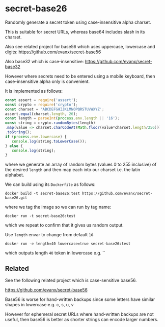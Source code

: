# secret-base26

Randomly generate a secret token using case-insensitive alpha charset.

This is suitable for secret URLs, whereas base64 includes slash in its charset.

Also see related project for base56 which uses uppercase, lowercase and digits: https://github.com/evanx/secret-base56

Also base32 which is case-insensitive: https://github.com/evanx/secret-base32

However where secrets need to be entered using a mobile keyboard, then case-insensitive alpha only is convenient.

It is implemented as follows:
```javascript
const assert = require('assert');
const crypto = require('crypto');
const charset = 'ABCDEFGHIJKLMNOPQRSTUVWXYZ'; 
assert.equal(charset.length, 26);
const length = parseInt(process.env.length || '16');
const string = crypto.randomBytes(length)
.map(value => charset.charCodeAt(Math.floor(value*charset.length/256)))
.toString();
if (process.env.lowercase) {
   console.log(string.toLowerCase());
} else {
   console.log(string);
}
```
where we generate an array of random bytes (values 0 to 255 inclusive) of the desired `length` and then map each into our charset i.e. the latin alphabet.

We can build using its `Dockerfile` as follows:
```
docker build -t secret-base26:test https://github.com/evanx/secret-base26.git
```
where we tag the image so we can run by tag name:
```
docker run -t secret-base26:test 
```
which we repeat to confirm that it gives us random output.

Use `length` envar to change from default `16`
```
docker run -e length=40 lowercase=true secret-base26:test
```
which outputs length `40` token in lowercase e.g. ``

## Related 

See the following related project which is case-sensitive base56.

https://github.com/evanx/secret-base56

Base56 is worse for hand-written backups since some letters have similar shapes in lowercase e.g. c, s, u, v

However for ephemeral secret URLs where hand-written backups are not useful, then base56 is better as shorter strings can encode larger numbers.


